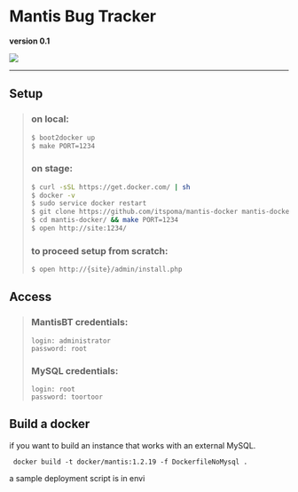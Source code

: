 # Mantis Bug Tracker
**version 0.1**

![](http://new.tinygrab.com/7020c0e8b0fd99ace270dd880e44ab8619a53dacaf.png)

-----------------------------------------------

## Setup

> ### on local:
> ```bash
> $ boot2docker up
> $ make PORT=1234
> ```
> 
> ### on stage:
> ```bash
> $ curl -sSL https://get.docker.com/ | sh
> $ docker -v
> $ sudo service docker restart
> $ git clone https://github.com/itspoma/mantis-docker mantis-docker/
> $ cd mantis-docker/ && make PORT=1234
> $ open http://site:1234/
> ```
> 
> ### to proceed setup from scratch:
> ```bash
> $ open http://{site}/admin/install.php
> ```

## Access

> ### MantisBT credentials:
> ```
> login: administrator
> password: root
> ```
> 
> ### MySQL credentials:
> ```
> login: root
> password: toortoor
> ```

## Build a docker
if you want to build an instance that works with an external MySQL.

```
 docker build -t docker/mantis:1.2.19 -f DockerfileNoMysql .
```
a sample deployment script is in envi